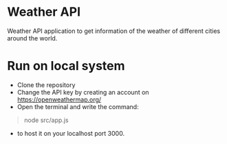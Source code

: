 # Weather API
Weather API application to get information of the weather of different cities around the world.

# Run on local system
- Clone the repository
- Change the API key by creating an account on https://openweathermap.org/ 
- Open the terminal and write the command:
> node src/app.js <br />
- to host it on your localhost port 3000.
